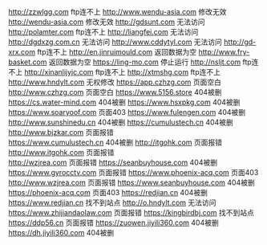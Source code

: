 http://zzwlgg.com    ftp连不上
http://www.wendu-asia.com   修改无效
http://wendu-asia.com   修改无效
http://gdsunt.com   无法访问
http://polamter.com    ftp连不上
http://liangfei.com   无法访问
http://dgdxzg.com.cn   无法访问
http://www.cddytyl.com   无法访问
http://gd-xrx.com    ftp连不上
http://en.jinruimould.com   返回数据为空
http://www.fry-basket.com   返回数据为空
https://ling-mo.com   停止运行
http://nsljt.com    ftp连不上
http://xinanlijyjc.com    ftp连不上
http://xtmshg.com   ftp连不上
http://www.hndylt.com    无权修改 
https://app.czhzg.com   页面空白
http://www.czhzg.com    页面空白
https://www.5156.store   404被删
https://cs.water-mind.com   404被删
https://www.hsxpkg.com     404被删
https://www.soaryoof.com   页面403
https://www.fulengen.com      404被删
http://www.sunshinedu.cn    404被删
https://cumulustech.cn      404被删
http://www.bjzkar.com     页面报错  
https://www.cumulustech.cn    404被删 
http://itgohk.com      页面报错  
http://www.itgohk.com     页面报错  
http://wzjrea.com     页面报错
https://seanbuyhouse.com     404被删
https://www.gyrocctv.com     页面报错
https://www.phoenix-acq.com  页面403
http://www.wzjrea.com      页面报错
https://www.seanbuyhouse.com    404被删
https://phoenix-acq.com    页面403
https://redjian.cn      404被删
https://www.redjian.cn  找不到站点
http://o.hndylt.com   无法访问
https://www.zhijiandaolaw.com  页面报错 
https://kingbirdbj.com    找不到站点  
https://ddp56.cn   页面报错
https://zuowen.jiyili360.com   404被删
https://dh.jiyili360.com     404被删
